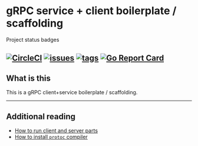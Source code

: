 # gRPC service + client boilerplate / scaffolding

Project status badges

[![CircleCI](https://circleci.com/gh/binarly-io/Binarly-Atlas.svg?style=svg)](https://circleci.com/gh/binarly-io/Binarly-Atlas)
[![issues](https://img.shields.io/github/issues/binarly-io/Binarly-Atlas.svg)](https://github.com/binarly-io/Binarly-Atlas/issues)
[![tags](https://img.shields.io/github/tag/binarly-io/Binarly-Atlas.svg)](https://github.com/binarly-io/Binarly-Atlas/tags)
[![Go Report Card](https://goreportcard.com/badge/github.com/binarly-io/Binarly-Atlas)](https://goreportcard.com/report/github.com/binarly-io/Binarly-Atlas)
---

## What is this
This is a gRPC client+service boilerplate / scaffolding.

---
## Additional reading

- [How to run client and server parts][run]
- [How to install `protoc` compiler][protoc]

[protoc]: ./docs/protoc.md
[run]: ./docs/run.md
